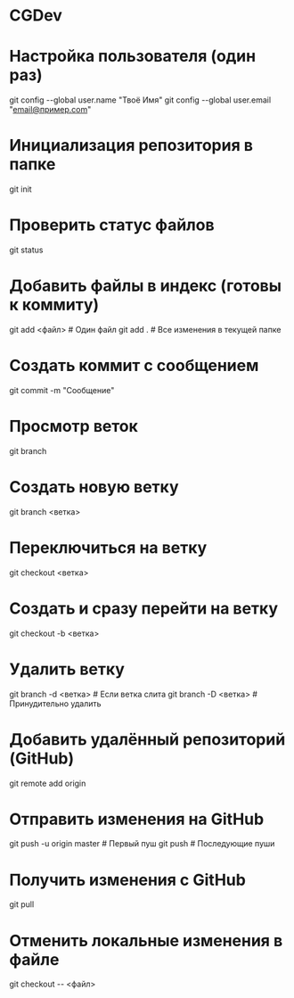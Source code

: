 # CGDev

# Настройка пользователя (один раз)
git config --global user.name "Твоё Имя"
git config --global user.email "email@пример.com"

# Инициализация репозитория в папке
git init

# Проверить статус файлов
git status

# Добавить файлы в индекс (готовы к коммиту)
git add <файл>       # Один файл
git add .            # Все изменения в текущей папке

# Создать коммит с сообщением
git commit -m "Сообщение"

# Просмотр веток
git branch

# Создать новую ветку
git branch <ветка>

# Переключиться на ветку
git checkout <ветка>

# Создать и сразу перейти на ветку
git checkout -b <ветка>

# Удалить ветку
git branch -d <ветка>    # Если ветка слита
git branch -D <ветка>    # Принудительно удалить

# Добавить удалённый репозиторий (GitHub)
git remote add origin <URL>

# Отправить изменения на GitHub
git push -u origin master    # Первый пуш
git push                     # Последующие пуши

# Получить изменения с GitHub
git pull

# Отменить локальные изменения в файле
git checkout -- <файл>